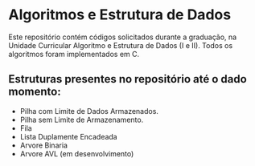 # Algoritmos e Estrutura de Dados

 Este repositório contém códigos solicitados durante a graduação, na Unidade Curricular Algoritmo e Estrutura de Dados (I e II). Todos os algoritmos foram implementados em C. 
 

## Estruturas presentes no repositório até o dado momento: 

- Pilha com Limite de Dados Armazenados.
- Pilha sem Limite de Armazenamento.
- Fila 
- Lista Duplamente Encadeada
- Arvore Binaria
- Arvore AVL (em desenvolvimento)
